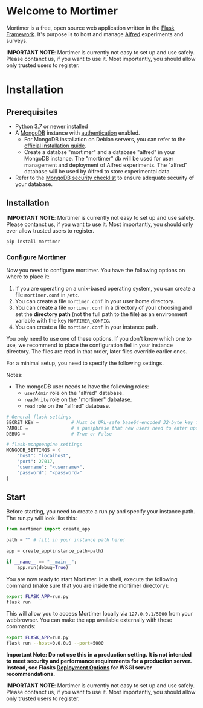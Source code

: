 # Welcome to Mortimer

Mortimer is a free, open source web application written in the [Flask Framework](http://flask.pocoo.org/). It's purpose is to host and manage [Alfred](https://github.com/ctreffe/alfred) experiments and surveys.

**IMPORTANT NOTE**: Mortimer is currently not easy to set up and use safely. Please contanct us, if you want to use it. Most importantly, you should allow only trusted users to register.

# Installation

## Prerequisites

- Python 3.7 or newer installed
- A [MongoDB](https://www.mongodb.com/de) instance with [authentication](https://docs.mongodb.com/manual/tutorial/enable-authentication/) enabled.
    - For MongoDB installation on Debian servers, you can refer to the [official installation guide](https://docs.mongodb.com/manual/tutorial/install-mongodb-on-debian/).
    - Create a databse "mortimer" and a database "alfred" in your MongoDB instance. The "mortimer" db will be used for user management and deployment of Alfred experiments. The "alfred" database will be used by Alfred to store experimental data.
- Refer to the [MongoDB security checklist](https://docs.mongodb.com/manual/administration/security-checklist/) to ensure adequate security of your database.

## Installation

**IMPORTANT NOTE**: Mortimer is currently not easy to set up and use safely. Please contanct us, if you want to use it. Most importantly, you should only ever allow trusted users to register.

``` BASH
pip install mortimer
```

### Configure Mortimer
Now you need to configure mortimer. You have the following options on where to place it:

1. If you are operating on a unix-based operating system, you can create a file `mortimer.conf` in `/etc`.
2. You can create a file `mortimer.conf` in your user home directory.
3. You can create a file `mortimer.conf` in a directory of your choosing and set the **directory path** (not the full path to the file) as an environment variable with the key `MORTIMER_CONFIG`.
4. You can create a file `mortimer.conf` in your instance path.

You only need to use one of these options. If you don't know which one to use, we recommend to place the configuration fiel in your instance directory. The files are read in that order, later files override earlier ones.

For a minimal setup, you need to specify the following settings. 

Notes:

* The mongoDB user needs to have the following roles:
    + `userAdmin` role on the "alfred" database.
    + `readWrite` role on the "mortimer" dabatase.
    + `read` role on the "alfred" database.

``` Python
# General flask settings
SECRET_KEY =            # Must be URL-safe base64-encoded 32-byte key for fernet encryption in STR (NOT in bytes)
PAROLE =                # a passphrase that new users need to enter upon registration
DEBUG =                 # True or False

# flask-mongoengine settings
MONGODB_SETTINGS = {
    "host": "localhost",
    "port": 27017,
    "username": "<username>",
    "password": "<password>"
}
```

## Start

Before starting, you need to create a run.py and specify your instance path. The run.py will look like this:

``` Python
from mortimer import create_app

path = "" # fill in your instance path here!

app = create_app(instance_path=path)

if __name__ == "__main__":
    app.run(debug=True)

```


You are now ready to start Mortimer. In a shell, execute the following command (make sure that you are inside the mortimer directory):

```bash
export FLASK_APP=run.py
flask run
```

This will allow you to access Mortimer locally via `127.0.0.1/5000` from your webbrowser. You can make the app available externally with these commands:

```bash
export FLASK_APP=run.py
flask run --host=0.0.0.0 --port=5000
```


**Important Note: Do not use this in a production setting. It is not intended to meet security and performance requirements for a production server. Instead, see Flasks [Deployment Options](http://flask.pocoo.org/docs/1.0/deploying/#deployment) for WSGI server recommendations.**

**IMPORTANT NOTE**: Mortimer is currently not easy to set up and use safely. Please contanct us, if you want to use it. Most importantly, you should allow only trusted users to register.

